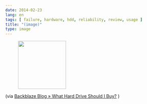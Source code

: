 ```yaml
---
date: 2014-02-23
lang: en
tags: [ failure, hardware, hdd, reliability, review, usage ]
title: "(image)"
type: image
---
```


<figure>
<a
href="https://hugo.ferreira.cc/via-backblaze-blog-what-hard-drive-should-i/attachment/178/"
rel="attachment"><img
src="https://hugo.ferreira.cc/wp-content/uploads/2014/02/tumblr_n1gitrC6NQ1qz82meo1_1280-150x150.jpg"
width="150" height="150" /></a></figure>

(via [Backblaze Blog » What Hard Drive Should I
Buy?](http://blog.backblaze.com/2014/01/21/what-hard-drive-should-i-buy/)
)

